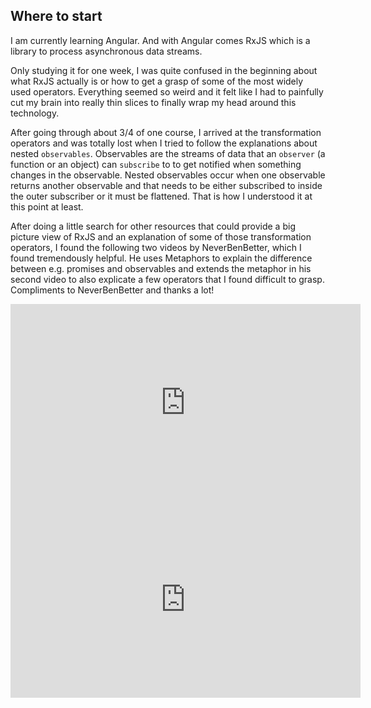## Where to start

I am currently learning Angular. And with Angular comes RxJS which is a library to process asynchronous data streams.

Only studying it for one week, I was quite confused in the beginning about what RxJS actually is or how to get a grasp of some of the most widely used operators. Everything seemed so weird and it felt like I had to painfully cut my brain into really thin slices to finally wrap my head around this technology.

After going through about 3/4 of one course, I arrived at the transformation operators and was totally lost when I tried to follow the explanations about nested `observables`. Observables are the streams of data that an `observer` (a function or an object) can `subscribe` to to get notified when something changes in the observable. Nested observables occur when one observable returns another observable and that needs to be either subscribed to inside the outer subscriber or it must be flattened. That is how I understood it at this point at least.  

After doing a little search for other resources that could provide a big picture view of RxJS and an explanation of some of those transformation operators, I found the following two videos by NeverBenBetter, which I found tremendously helpful. He uses Metaphors to explain the difference between e.g. promises and observables and extends the metaphor in his second video to also explicate a few operators that I found difficult to grasp. Compliments to NeverBenBetter and thanks a lot!


<iframe width="560" height="315" src="https://www.youtube-nocookie.com/embed/GSI7iyK_ju4" title="YouTube video player" frameborder="0" allow="accelerometer; autoplay; clipboard-write; encrypted-media; gyroscope; picture-in-picture" allowfullscreen></iframe>


<iframe width="560" height="315" src="https://www.youtube-nocookie.com/embed/lM16-E-uCWc" title="YouTube video player" frameborder="0" allow="accelerometer; autoplay; clipboard-write; encrypted-media; gyroscope; picture-in-picture" allowfullscreen></iframe>

